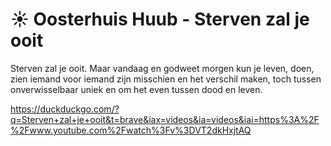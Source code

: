 # ☀️ Oosterhuis Huub - Sterven zal je ooit
Sterven zal je ooit.
Maar vandaag
en godweet morgen
kun je leven, doen, zien
iemand voor iemand zijn
misschien
en het verschil maken, toch
tussen onverwisselbaar uniek
en om het even
tussen dood en leven.

https://duckduckgo.com/?q=Sterven+zal+je+ooit&t=brave&iax=videos&ia=videos&iai=https%3A%2F%2Fwww.youtube.com%2Fwatch%3Fv%3DVT2dkHxjtAQ